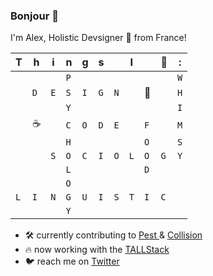 ### Bonjour 🙂

I'm Alex, Holistic Devsigner 🎨 from France!

|T|h|i|n|g|s||I||💜|:|
| - | - | - | - | - | - | - | - | - | - | - |
| | | |`P`| | | | | | |`W`|
| |`D`|`E`|`S`|`I`|`G`|`N`| |📸| |`H`|
| | | |`Y`| | | | | | |`I`|
| |☕️| |`C`|`O`|`D`|`E`| |`F`| |`M`|
| | | |`H`| | | | |`O`| |`S`|
| | |`S`|`O`|`C`|`I`|`O`|`L`|`O`|`G`|`Y`|
| | | |`L`| | | | |`D`| | |
| | | |`O`| | | | | | | |
|`L`|`I`|`N`|`G`|`U`|`I`|`S`|`T`|`I`|`C`| |
| | | |`Y`| | | | | | | |



- 🛠 currently contributing to [ Pest ](https://github.com/pestphp/pest) & [ Collision ](https://github.com/nunomaduro/collision)
- 🔥 now working with the [ TALLStack ](https://tallstack.dev/)
- 🐦 reach me on [ Twitter ](https://twitter.com/alexmartinfr)
